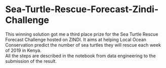 # Sea-Turtle-Rescue-Forecast-Zindi-Challenge
This winning solution got me a third place prize for the Sea Turtle Rescue Forecast Challenge hosted on ZINDI. It aims at helping
Local Ocean Conservation predict the number of sea turtles they will rescue each week of 2019 in Kenya. 
</br>
All the steps are described in the notebook from data engineering to the submission of the result.
</br>

